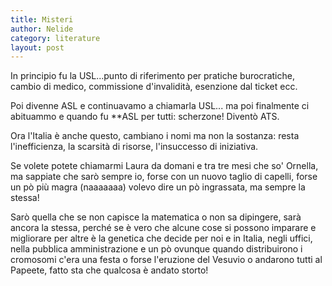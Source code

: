 ```yaml
---
title: Misteri
author: Nelide
category: literature
layout: post
---
```



In principio fu la USL...punto di riferimento per pratiche burocratiche, cambio di medico, commissione d'invalidità, esenzione dal ticket ecc.

Poi divenne ASL e continuavamo a chiamarla USL... ma poi finalmente ci abituammo e quando fu **ASL per tutti: scherzone! Diventò ATS.

Ora l'Italia è anche questo, cambiano i nomi ma non la sostanza: resta l'inefficienza, la scarsità di risorse, l'insuccesso di iniziativa.

Se volete potete chiamarmi Laura da domani e tra tre mesi che so' Ornella, ma sappiate che sarò sempre io, forse con un nuovo taglio di capelli, forse un pò più magra (naaaaaaa) volevo dire un pò ingrassata, ma sempre la stessa!

Sarò quella che se non capisce la matematica o non sa dipingere,  sarà ancora la stessa, perché se è vero che alcune cose si possono imparare e migliorare per altre è la genetica che decide per noi e in Italia, negli uffici, nella pubblica amministrazione e un pò ovunque quando distribuirono i cromosomi c'era una festa o forse l'eruzione del Vesuvio o andarono tutti al Papeete, fatto sta che qualcosa è andato storto!